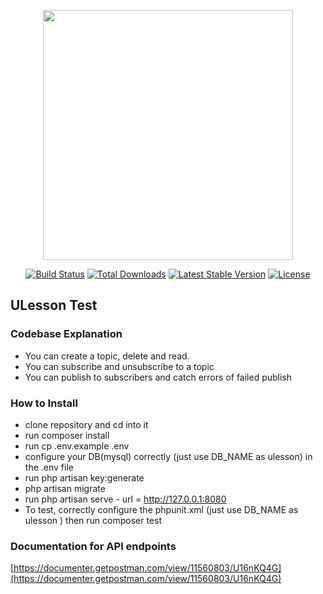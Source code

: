 <p align="center"><a href="https://laravel.com" target="_blank"><img src="https://raw.githubusercontent.com/laravel/art/master/logo-lockup/5%20SVG/2%20CMYK/1%20Full%20Color/laravel-logolockup-cmyk-red.svg" width="400"></a></p>

<p align="center">
<a href="https://travis-ci.org/laravel/framework"><img src="https://travis-ci.org/laravel/framework.svg" alt="Build Status"></a>
<a href="https://packagist.org/packages/laravel/framework"><img src="https://img.shields.io/packagist/dt/laravel/framework" alt="Total Downloads"></a>
<a href="https://packagist.org/packages/laravel/framework"><img src="https://img.shields.io/packagist/v/laravel/framework" alt="Latest Stable Version"></a>
<a href="https://packagist.org/packages/laravel/framework"><img src="https://img.shields.io/packagist/l/laravel/framework" alt="License"></a>
</p>

## ULesson Test

### Codebase Explanation

- You can create a topic, delete and read.
- You can subscribe and unsubscribe to a topic
- You can publish to subscribers and catch errors of failed publish

### How to Install

- clone repository and cd into it
- run composer install
- run cp .env.example .env
- configure your DB(mysql) correctly (just use DB_NAME as ulesson) in the .env file
- run php artisan key:generate
- php artisan migrate
- run php artisan serve - url = http://127.0.0.1:8080
- To test, correctly configure the phpunit.xml (just use DB_NAME as ulesson ) then run composer test


### Documentation for API endpoints

[https://documenter.getpostman.com/view/11560803/U16nKQ4G](https://documenter.getpostman.com/view/11560803/U16nKQ4G)


